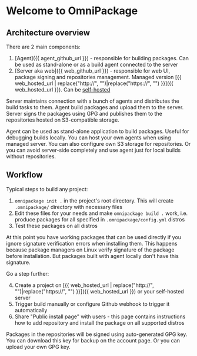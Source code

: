 # Welcome to OmniPackage

## Architecture overview

There are 2 main components:

1. [Agent]({{ agent_github_url }}) - responsible for building packages. Can be used as stand-alone or as a build agent connected to the server
2. [Server aka web]({{ web_github_url }}) - responsible for web UI, package signing and repositories management. Managed version [{{ web_hosted_url | replace("http://", "")|replace("https://", "") }}]({{ web_hosted_url }}). Can be [self-hosted](self_hosting.md)

Server maintains connection with a bunch of agents and distributes the build tasks to them. Agent build packages and upload them to the server. Server signs the packages using GPG and publishes them to the repositories hosted on S3-compatible storage.

Agent can be used as stand-alone application to build packages. Useful for debugging builds locally. You can host your own agents when using managed server. You can also configure own S3 storage for repositories. Or you can avoid server-side completely and use agent just for local builds without repositories.

## Workflow

Typical steps to build any project:

1. `omnipackage init .` in the project's root directory. This will create `.omnipackage/` directory with necessary files
2. Edit these files for your needs and make `omnipackage build .` work, i.e. produce packages for all specified in `.omnipackage/config.yml` distros
3. Test these packages on all distros

At this point you have working packages that can be used directly if you ignore signature verification errors when installing them. This happens because package managers on Linux verify signature of the package before installation. But packages built with agent locally don't have this signature.

Go a step further:

4. Create a project on [{{ web_hosted_url | replace("http://", "")|replace("https://", "") }}]({{ web_hosted_url }}) or your self-hosted server
5. Trigger build manually or configure Github webhook to trigger it automatically
6. Share "Public install page" with users - this page contains instructions how to add repository and install the package on all supported distros

Packages in the repositories will be signed using auto-generated GPG key. You can download this key for backup on the account page. Or you can upload your own GPG key.